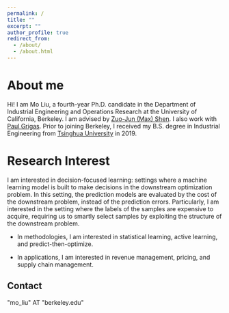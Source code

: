 ```yaml
---
permalink: /
title: ""
excerpt: ""
author_profile: true
redirect_from: 
  - /about/
  - /about.html
---
```


About me
======

Hi! I am Mo Liu, a fourth-year Ph.D. candidate in the Department of Industrial Engineering and Operations Research at the University of California, Berkeley. I am advised by [Zuo-Jun (Max) Shen](https://shen.ieor.berkeley.edu/). I also work with [Paul Grigas](https://grigas.ieor.berkeley.edu/). Prior to joining Berkeley, I received my B.S. degree in Industrial Engineering from [Tsinghua University](https://www.tsinghua.edu.cn/en/) in 2019.


Research Interest
======

I am interested in decision-focused learning: settings where a machine learning model is built to make decisions in the downstream optimization problem. In this setting, the prediction models are evaluated by the cost of the downstream problem, instead of the prediction errors. Particularly, I am interested in the setting where the labels of the samples are expensive to acquire, requiring us to smartly select samples by exploiting the structure of the downstream problem. 

* In methodologies, I am interested in statistical learning, active learning, and predict-then-optimize.

* In applications, I am interested in revenue management, pricing, and supply chain management.


 


Contact
------
"mo_liu" AT "berkeley.edu"

